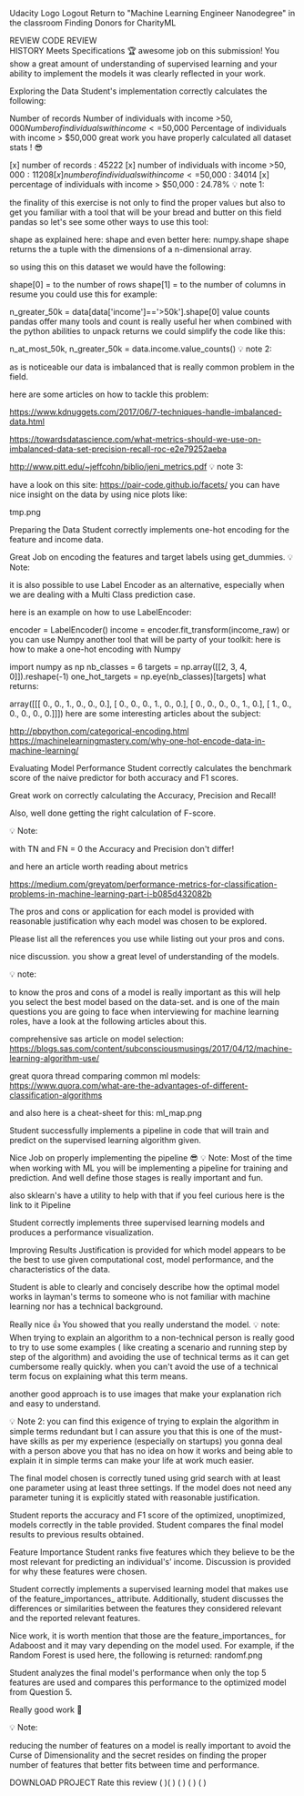 Udacity Logo
Logout
  Return to "Machine Learning Engineer Nanodegree" in the classroom
Finding Donors for CharityML

REVIEW
CODE REVIEW 	
HISTORY
Meets Specifications
:trophy: awesome job on this submission! You show a great amount of understanding of supervised learning and your ability to implement the models it was clearly reflected in your work.

Exploring the Data
Student's implementation correctly calculates the following:

Number of records
Number of individuals with income >$50,000
Number of individuals with income <=$50,000
Percentage of individuals with income > $50,000
great work you have properly calculated all dataset stats ! :sunglasses:

[x] number of records : 45222
[x] number of individuals with income >$50,000 : 11208
[x] number of individuals with income <=$50,000 : 34014
[x] percentage of individuals with income > $50,000 : 24.78%
:bulb: note 1:

the finality of this exercise is not only to find the proper values but also to get you familiar with a tool that will be your bread and butter on this field pandas so let's see some other ways to use this tool:

shape
as explained here: shape and even better here: numpy.shape shape returns the a tuple with the dimensions of a n-dimensional array.

so using this on this dataset we would have the following:

shape[0] = to the number of rows
shape[1] = to the number of columns
in resume you could use this for example:

n_greater_50k = data[data['income']=='>50k'].shape[0]
value counts
pandas offer many tools and count is really useful her when combined with the python abilities to unpack returns we could simplify the code like this:

n_at_most_50k, n_greater_50k = data.income.value_counts()
:bulb: note 2:

as is noticeable our data is imbalanced that is really common problem in the field.

here are some articles on how to tackle this problem:

https://www.kdnuggets.com/2017/06/7-techniques-handle-imbalanced-data.html

https://towardsdatascience.com/what-metrics-should-we-use-on-imbalanced-data-set-precision-recall-roc-e2e79252aeba

http://www.pitt.edu/~jeffcohn/biblio/jeni_metrics.pdf
:bulb: note 3:

have a look on this site: https://pair-code.github.io/facets/
you can have nice insight on the data by using nice plots like:

tmp.png

Preparing the Data
Student correctly implements one-hot encoding for the feature and income data.

Great Job on encoding the features and target labels using get_dummies.
:bulb: Note:

it is also possible to use Label Encoder as an alternative, especially when we are dealing with a Multi Class prediction case.

here is an example on how to use LabelEncoder:

encoder = LabelEncoder()
income = encoder.fit_transform(income_raw)
or you can use Numpy another tool that will be party of your toolkit:
here is how to make a one-hot encoding with Numpy

import numpy as np
nb_classes = 6
targets = np.array([[2, 3, 4, 0]]).reshape(-1)
one_hot_targets = np.eye(nb_classes)[targets]
what returns:

array([[[ 0.,  0.,  1.,  0.,  0.,  0.],
        [ 0.,  0.,  0.,  1.,  0.,  0.],
        [ 0.,  0.,  0.,  0.,  1.,  0.],
        [ 1.,  0.,  0.,  0.,  0.,  0.]]])
here are some interesting articles about the subject:

http://pbpython.com/categorical-encoding.html
https://machinelearningmastery.com/why-one-hot-encode-data-in-machine-learning/

Evaluating Model Performance
Student correctly calculates the benchmark score of the naive predictor for both accuracy and F1 scores.

Great work on correctly calculating the Accuracy, Precision and Recall!

Also, well done getting the right calculation of F-score.

:bulb: Note:

with TN and FN = 0 the Accuracy and Precision don't differ!

and here an article worth reading about metrics

https://medium.com/greyatom/performance-metrics-for-classification-problems-in-machine-learning-part-i-b085d432082b

The pros and cons or application for each model is provided with reasonable justification why each model was chosen to be explored.

Please list all the references you use while listing out your pros and cons.

nice discussion. you show a great level of understanding of the models.

:bulb: note:

to know the pros and cons of a model is really important as this will help you select the best model based on the data-set. and is one of the main questions you are going to face when interviewing for machine learning roles, have a look at the following articles about this.

comprehensive sas article on model selection: https://blogs.sas.com/content/subconsciousmusings/2017/04/12/machine-learning-algorithm-use/

great quora thread comparing common ml models: https://www.quora.com/what-are-the-advantages-of-different-classification-algorithms

and also here is a cheat-sheet for this:
ml_map.png

Student successfully implements a pipeline in code that will train and predict on the supervised learning algorithm given.

Nice Job on properly implementing the pipeline :sunglasses:
:bulb: Note:
Most of the time when working with ML you will be implementing a pipeline for training and prediction.
And well define those stages is really important and fun.

also sklearn's have a utility to help with that if you feel curious here is the link to it Pipeline

Student correctly implements three supervised learning models and produces a performance visualization.

Improving Results
Justification is provided for which model appears to be the best to use given computational cost, model performance, and the characteristics of the data.

Student is able to clearly and concisely describe how the optimal model works in layman's terms to someone who is not familiar with machine learning nor has a technical background.

Really nice :+1:
You showed that you really understand the model.
:bulb: note:
When trying to explain an algorithm to a non-technical person is really good to try to use some examples ( like creating a scenario and running step by step of the algorithm) and avoiding the use of technical terms as it can get cumbersome really quickly. when you can't avoid the use of a technical term focus on explaining what this term means.

another good approach is to use images that make your explanation rich and easy to understand.

:bulb: Note 2:
you can find this exigence of trying to explain the algorithm in simple terms redundant but I can assure you that this is one of the must-have skills as per my experience (especially on startups) you gonna deal with a person above you that has no idea on how it works and being able to explain it in simple terms can make your life at work much easier.

The final model chosen is correctly tuned using grid search with at least one parameter using at least three settings. If the model does not need any parameter tuning it is explicitly stated with reasonable justification.

Student reports the accuracy and F1 score of the optimized, unoptimized, models correctly in the table provided. Student compares the final model results to previous results obtained.

Feature Importance
Student ranks five features which they believe to be the most relevant for predicting an individual's’ income. Discussion is provided for why these features were chosen.

Student correctly implements a supervised learning model that makes use of the feature_importances_ attribute. Additionally, student discusses the differences or similarities between the features they considered relevant and the reported relevant features.

Nice work, it is worth mention that those are the feature_importances_ for Adaboost and it may vary depending on the model used.
For example, if the Random Forest is used here, the following is returned:
randomf.png

Student analyzes the final model's performance when only the top 5 features are used and compares this performance to the optimized model from Question 5.

Really good work :clap:

:bulb: Note:

reducing the number of features on a model is really important to avoid the Curse of Dimensionality and the secret resides on finding the proper number of features that better fits between time and performance.

  DOWNLOAD PROJECT
Rate this review
( )( ) ( ) ( ) ( ) 
